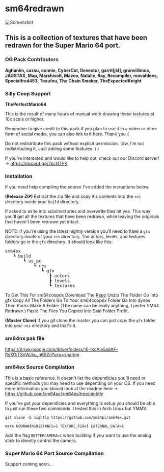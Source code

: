 # sm64redrawn

![Screenshot](screenshot.png)



## This is a collection of textures that have been redrawn for the Super Mario 64 port.



### OG Pack Contributors

**Aghanim, cazsu, connie, CyberCat, Devector, garrit[jkl], granvillimus, JAGSTAX, Map, Marshivolt, Mazeo, Natalie, Ray, Recompiler, roovahlees, Specialfred453, Teaufou, The Chain Smoker, TheExpectedKnight**

### Silly Coop Support

**ThePerfectMario64**

This is the result of many hours of manual work drawing these textures at 10x scale or higher.

Remember to give credit to this pack if you plan to use it in a video or other form of social media, you can also link to it here. Thank you :)

Do not redistribute this pack without explicit permission. (dw, I'm not redistributing it, Just adding some features :) )

If you're interested and would like to help out, check out our Discord server! -> https://discord.gg/7bcNTPK



### Installation

If you need help compiling the source I've added the insructions below.

<b>(Release ZIP)</b>
Extract the zip file and copy it's contents into the `res` directory inside your `build` directory.

If asked to write into subdirectories and overwrite files hit yes. This way you'll get all the textures that have been redrawn, while leaving the originals that haven't been redrawn yet intact.

NOTE:
If you're using the latest nightly version you'll need to have a `gfx` directory inside of your `res` directory. The actors, levels, and textures folders go in the `gfx` directory. It should look like this:


<pre>sm64ex
   ┗ build
       ┗ us_pc
           ┗ res
              ┗ gfx
                 ┣ actors
                 ┣ levels
                 ┗ textures</pre>

To Get This For sm64coopdx
      Download The [Repo](https://github.com/ThePerfectMario64/sm64redrawn-pc/archive/refs/heads/master.zip)
      Unzip The Folder
      Go Into gfx
      Copy All The Folders
      Go To Your sm64coopdx Folder
      Go Into dynos
      Then Packs
      Make A Folder (The name can be really anything, I perfer SM64 Redrawn.)
      Paste The Files You Copied Into Said Folder
      Profit.

<b>(Master Clone)</b>
If you git clone the master you can just copy the `gfx` folder into your `res` directory and that's it.

### sm64nx pak file

https://drive.google.com/drive/folders/1E-iKcAie5adAF-RsXOjTSvWJku_n6SZn?usp=sharing

### sm64ex Source Compilation

This is a basic reference. It doesn't list the dependicies you'll need or specific methods you may need to use depending on your OS. If you need more information you should look at the readme here -> https://github.com/sm64pc/sm64ex/tree/nightly

If you've got your dependicies and everything is setup you should be able to just run these two commands. I tested this in Arch Linux but YMMV.

`git clone -b nightly https://github.com/sm64pc/sm64ex.git`

`make NODRAWINGDISTANCE=1 TEXTURE_FIX=1 EXTERNAL_DATA=1`

Add the flag `BETTERCAMERA=1` when building if you want to use the analog stick to directly control the camera.

### Super Mario 64 Port Source Compilation

Support coming soon...
